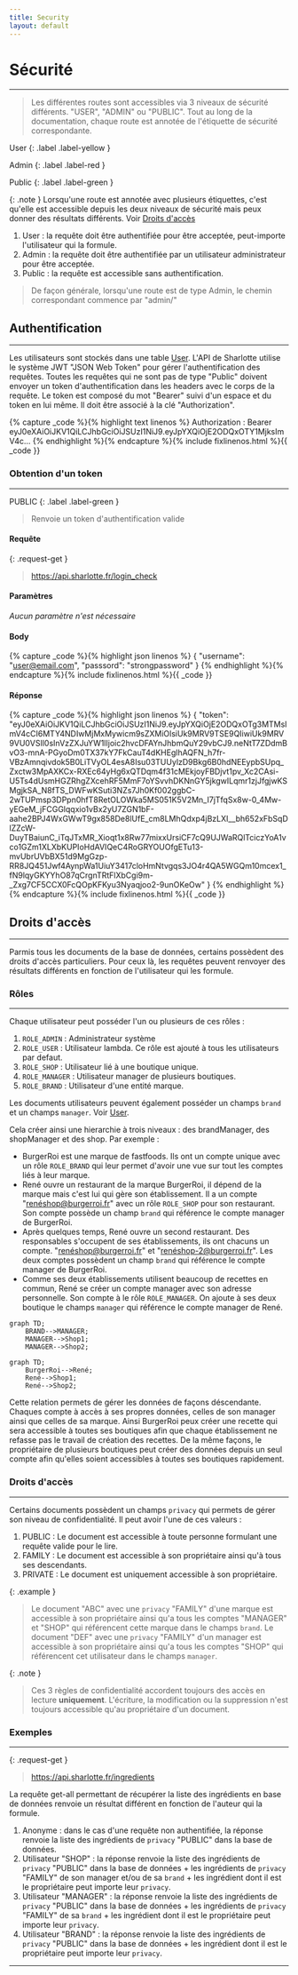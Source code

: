 ```yaml
---
title: Security
layout: default
---
```


# Sécurité
----

> Les différentes routes sont accessibles via 3 niveaux de sécurité différents. "USER", "ADMIN" ou "PUBLIC". Tout au long de la documentation, chaque route est annotée de l'étiquette de sécurité correspondante.

User
{: .label .label-yellow }

Admin
{: .label .label-red }

Public
{: .label .label-green }

{: .note }
Lorsqu'une route est annotée avec plusieurs étiquettes, c'est qu'elle est accessible depuis les deux niveaux de sécurité mais peux donner des résultats différents. Voir [Droits d'accès]

1. User : la requête doit être authentifiée pour être acceptée, peut-importe l'utilisateur qui la formule.
1. Admin : la requête doit être authentifiée par un utilisateur administrateur pour être acceptée.
1. Public : la requête est accessible sans authentification.

> De façon générale, lorsqu'une route est de type Admin, le chemin correspondant commence par "admin/"



## Authentification
----

Les utilisateurs sont stockés dans une table [User]. L'API de Sharlotte utilise le système JWT "JSON Web Token" pour gérer l'authentification des requêtes. Toutes les requêtes qui ne sont pas de type "Public" doivent envoyer un token d'authentification dans les headers avec le corps de la requête. Le token est composé du mot "Bearer" suivi d'un espace et du token en lui même. Il doit être associé à la clé "Authorization".

{% capture _code %}{% highlight text linenos %}
Authorization : Bearer eyJ0eXAiOiJKV1QiLCJhbGciOiJSUzI1NiJ9.eyJpYXQiOjE2ODQxOTY1MjksImV4c...
{% endhighlight %}{% endcapture %}{% include fixlinenos.html %}{{ _code }}

<!-- DÉBUT DE LA ROUTE -->
### Obtention d'un token
----

PUBLIC
{: .label .label-green }

> Renvoie un token d'authentification valide


#### Requête

{: .request-get }
> https://api.sharlotte.fr/login_check

#### Paramètres
*Aucun paramètre n'est nécessaire*

#### Body
{% capture _code %}{% highlight json linenos %}
{
    "username": "user@email.com",
    "passsord": "strongpassword"
}
{% endhighlight %}{% endcapture %}{% include fixlinenos.html %}{{ _code }}

#### Réponse
{% capture _code %}{% highlight json linenos %}
{
    "token": "eyJ0eXAiOiJKV1QiLCJhbGciOiJSUzI1NiJ9.eyJpYXQiOjE2ODQxOTg3MTMsImV4cCI6MTY4NDIwMjMxMywicm9sZXMiOlsiUk9MRV9TSE9QIiwiUk9MRV9VU0VSIl0sInVzZXJuYW1lIjoic2hvcDFAYnJhbmQuY29vbCJ9.neNtT7ZDdmBvO3-mnA-PGyoDm0TX37kY7FkCauT4dKHEglhAQFN_h7fr-VBzAmnqivdok5B0LiTVyOL4esA8Isu03TUUylzD9Bkg6B0hdNEEypbSUpq_Zxctw3MpAXKCx-RXEc64yHg6xQTDqm4f31cMEkjoyFBDjvt1pv_Xc2CAsi-U5Ts4dUsmHGZRhgZXcehRF5MmF7oYSvvhDKNnGY5jkgwILqmr1zjJfgjwKSMgjkSA_N8fTS_DWFwKSuti3NZs7Jh0Kf002ggbC-2wTUPmsp3DPpn0hfT8RetOLOWka5MS051K5V2Mn_I7jTfqSx8w-0_4Mw-yEGeM_jFCGGlqqxio1vBx2yU7ZGN1bF-aahe2BPJ4WxGWwT9gx858De8lUfE_cm8LMhQdxp4jBzLXI__bh652xFbSqDlZZcW-DuyTBaiunC_iTqJTxMR_Xioqt1x8Rw77mixxUrsiCF7cQ9UJWaRQlTciczYoA1vco1GZm1XLXbKUPIoHdAVIQeC4RoGRYOUOfgETu13-mvUbrUVbBX51d9MgGzp-RR8JQ451Jwf4AynpWa1UiuY3417cloHmNtvgqs3JO4r4QA5WGQm10mcex1_fN9lqyGKYYhO87qCrgnTRtFlXbCgi9m-_Zxg7CF5CCX0FcQOpKFKyu3Nyaqjoo2-9unOKeOw"
}
{% endhighlight %}{% endcapture %}{% include fixlinenos.html %}{{ _code }}
<!-- FIN DE LA ROUTE -->

## Droits d'accès
----

Parmis tous les documents de la base de données, certains possèdent des droits d'accès particuliers. Pour ceux là, les requêtes peuvent renvoyer des résultats différents en fonction de l'utilisateur qui les formule.

### Rôles
----

Chaque utilisateur peut posséder l'un ou plusieurs de ces rôles :
1. `ROLE_ADMIN` : Administrateur système
1. `ROLE_USER` : Utilisateur lambda. Ce rôle est ajouté à tous les utilisateurs par defaut.
1. `ROLE_SHOP` : Utilisateur lié à une boutique unique.
1. `ROLE_MANAGER` : Utilisateur manager de plusieurs boutiques.
1. `ROLE_BRAND` : Utilisateur d'une entité marque.

Les documents utilisateurs peuvent également posséder un champs `brand` et un champs `manager`. Voir [User].

Cela créer ainsi une hierarchie à trois niveaux : des brandManager, des shopManager et des shop. Par exemple :
- BurgerRoi est une marque de fastfoods. Ils ont un compte unique avec un rôle `ROLE_BRAND` qui leur permet d'avoir une vue sur tout les comptes liés à leur marque. 
- René ouvre un restaurant de la marque BurgerRoi, il dépend de la marque mais c'est lui qui gère son établissement. Il a un compte "renéshop@burgerroi.fr" avec un rôle `ROLE_SHOP` pour son restaurant. Son compte possède un champ `brand` qui référence le compte manager de BurgerRoi.
- Après quelques temps, René ouvre un second restaurant. Des responsables s'occupent de ses établissements, ils ont chacuns un compte. "renéshop@burgerroi.fr" et "renéshop-2@burgerroi.fr". Les deux comptes possèdent un champ `brand` qui référence le compte manager de BurgerRoi.
- Comme ses deux établissements utilisent beaucoup de recettes en commun, René se créer un compte manager avec son adresse personnelle. Son compte à le rôle `ROLE_MANAGER`. On ajoute à ses deux boutique le champs `manager` qui référence le compte manager de René.

```mermaid
graph TD;
    BRAND-->MANAGER;
    MANAGER-->Shop1;
    MANAGER-->Shop2;
```

```mermaid
graph TD;
    BurgerRoi-->René;
    René-->Shop1;
    René-->Shop2;
```

Cette relation permets de gérer les données de façons déscendante. Chaques compte à accès à ses propres données, celles de son manager ainsi que celles de sa marque. Ainsi BurgerRoi peux créer une recette qui sera accessible à toutes ses boutiques afin que chaque établissement ne refasse pas le travail de création des recettes. De la même façons, le propriétaire de plusieurs boutiques peut créer des données depuis un seul compte afin qu'elles soient accessibles à toutes ses boutiques rapidement.

### Droits d'accès
----

Certains documents possèdent un champs `privacy` qui permets de gérer son niveau de confidentialité. Il peut avoir l'une de ces valeurs :
1. PUBLIC : Le document est accessible à toute personne formulant une requête valide pour le lire.
1. FAMILY : Le document est accessible à son propriétaire ainsi qu'à tous ses descendants.
1. PRIVATE : Le document est uniquement accessible à son propriétaire.

{: .example }
> Le document "ABC" avec une `privacy` "FAMILY" d'une marque est accessible à son propriétaire ainsi qu'a tous les comptes "MANAGER" et "SHOP" qui référencent cette marque dans le champs `brand`.
> Le document "DEF" avec une `privacy` "FAMILY" d'un manager est accessible à son propriétaire ainsi qu'a tous les comptes "SHOP" qui référencent cet utilisateur dans le champs `manager`.

{: .note }
> Ces 3 règles de confidentialité accordent toujours des accès en lecture **uniquement**. L'écriture, la modification ou la suppression n'est toujours accessible qu'au propriétaire d'un document.

### Exemples
----

{: .request-get }
> https://api.sharlotte.fr/ingredients

La requête get-all permettant de récupérer la liste des ingrédients en base de données renvoie un résultat différent en fonction de l'auteur qui la formule.
1. Anonyme : dans le cas d'une requête non authentifiée, la réponse renvoie la liste des ingrédients de `privacy` "PUBLIC" dans la base de données.
1. Utilisateur "SHOP" : la réponse renvoie la liste des ingrédients de `privacy` "PUBLIC" dans la base de données + les ingrédients de `privacy` "FAMILY" de son manager et/ou de sa `brand` + les ingrédient dont il est le propriétaire peut importe leur `privacy`.
1. Utilisateur "MANAGER" : la réponse renvoie la liste des ingrédients de `privacy` "PUBLIC" dans la base de données + les ingrédients de `privacy` "FAMILY" de sa `brand` + les ingrédient dont il est le propriétaire peut importe leur `privacy`.
1. Utilisateur "BRAND" : la réponse renvoie la liste des ingrédients de `privacy` "PUBLIC" dans la base de données + les ingrédient dont il est le propriétaire peut importe leur `privacy`.

----

[Droits d'accès]: #droits-d'accès
[User]: user/index.html
[get-all]: #get-all
[get-one]: #get-one
[create-one]: #create-one
[update-one]: #update-one
[delete-one]: #delete-one